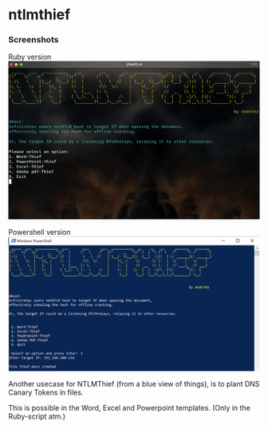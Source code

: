 # ntlmthief


### Screenshots

Ruby version
![Main](https://github.com/4ndr34z/ntlmthief/blob/main/screenshots/pic1.png?raw=true)

Powershell version
![Main](https://github.com/4ndr34z/ntlmthief/blob/main/screenshots/pic2.png?raw=true)


Another usecase for NTLMThief (from a blue view of things), is to plant DNS Canary Tokens in files.

This is possible in the Word, Excel and Powerpoint templates. (Only in the Ruby-script atm.)

 
